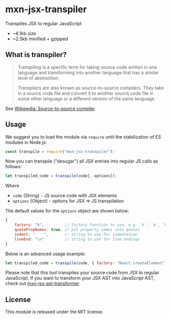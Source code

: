 # mxn-jsx-transpiler

Transpiles JSX to regular JavaScript

- ~6.1kb size
- ~2.5kb minified + gzipped

## What is transpiler?

> Transpiling is a specific term for taking source code written in one language and transforming into another language that has a similar level of abstraction.
>
> Transpilers are also known as source-to-source compilers. They take in a source code file and convert it to another source code file in some other language or a different version of the same language.

See [Wikipedia: Source-to-source compiler](https://en.wikipedia.org/wiki/Source-to-source_compiler).

## Usage

We suggest you to load the module via `require` until the stabilization of ES modules in Node.js:
```javascript
const transpile = require("mxn-jsx-transpiler");
```

Now you can transpile ("desugar") all JSX entries into regular JS calls as follows:
```javascript
let transpiled_code = transpile(code[, options]);
```

Where
 - `code` {String} - JS source code with JSX elements
 - `options` {Object} - options for JSX ⇒ JS transpilation

The default values for the `options` object are shown below:
```javascript
{
    factory: "h",         // factory function to use, e.g. `h`, `m`, `React.createElement`
    quotePropNames: true, // put property names into quotes
    indent: "    ",       // string to use for indentation
    lineEnd: "\n"         // string to use for line endings
}
```

Below is an advanced usage example:

```javascript
let transpiled_code = transpile(code, { factory: "React.createElement", quotePropNames: false });
```

Please note that this tool transpiles your source code from JSX to regular JavaScript. If you want to transform your JSX AST into JavaScript AST, check out [mxn-jsx-ast-transformer](https://github.com/ZimNovich/mxn-jsx-ast-transformer).

## License

This module is released under the MIT license.

